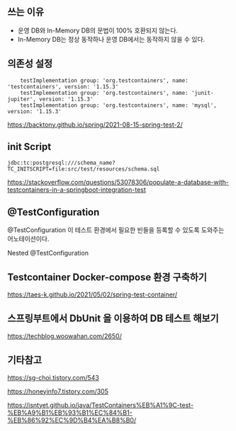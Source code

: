


## 쓰는 이유
- 운영 DB와 In-Memory DB의 문법이 100% 호환되지 않는다.
- In-Memory DB는 정상 동작하나 운영 DB에서는 동작하지 않을 수 있다.



## 의존성 설정


```
    testImplementation group: 'org.testcontainers', name: 'testcontainers', version: '1.15.3'
    testImplementation group: 'org.testcontainers', name: 'junit-jupiter', version: '1.15.3'
    testImplementation group: 'org.testcontainers', name: 'mysql', version: '1.15.3'

```

https://backtony.github.io/spring/2021-08-15-spring-test-2/


## init Script

```
jdbc:tc:postgresql:///schema_name?TC_INITSCRIPT=file:src/test/resources/schema.sql
```

https://stackoverflow.com/questions/53078306/populate-a-database-with-testcontainers-in-a-springboot-integration-test


## @TestConfiguration


@TestConfiguration 이 테스트 환경에서 필요한 빈들을 등록할 수 있도록 도와주는 어노테이션이다.

Nested @TestConfiguration



## Testcontainer Docker-compose 환경 구축하기


https://taes-k.github.io/2021/05/02/spring-test-container/


## 스프링부트에서 DbUnit 을 이용하여 DB 테스트 해보기


https://techblog.woowahan.com/2650/


## 기타참고

https://sg-choi.tistory.com/543

https://honeyinfo7.tistory.com/305

https://isntyet.github.io/java/TestContainers%EB%A1%9C-test-%EB%A9%B1%EB%93%B1%EC%84%B1-%EB%86%92%EC%9D%B4%EA%B8%B0/